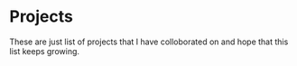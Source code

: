 # Projects
These are just list of projects that I have colloborated on and hope that this list keeps growing.
